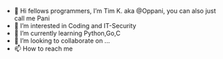 - 👋 Hi fellows programmers, I’m Tim K. aka @Oppani, you can also just call me Pani
- 👀 I’m interested in Coding and IT-Security
- 🌱 I’m currently learning Python,Go,C
- 💞️ I’m looking to collaborate on ...
- 📫 How to reach me

<!---
Oppani/Oppani is a ✨ special ✨ repository because its `README.md` (this file) appears on your GitHub profile.
You can click the Preview link to take a look at your changes.
--->
